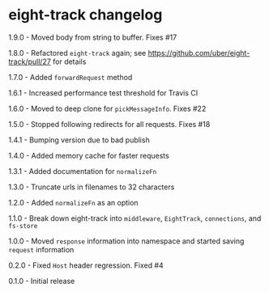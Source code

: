 # eight-track changelog
1.9.0 - Moved body from string to buffer. Fixes #17

1.8.0 - Refactored `eight-track` again; see https://github.com/uber/eight-track/pull/27 for details

1.7.0 - Added `forwardRequest` method

1.6.1 - Increased performance test threshold for Travis CI

1.6.0 - Moved to deep clone for `pickMessageInfo`. Fixes #22

1.5.0 - Stopped following redirects for all requests. Fixes #18

1.4.1 - Bumping version due to bad publish

1.4.0 - Added memory cache for faster requests

1.3.1 - Added documentation for `normalizeFn`

1.3.0 - Truncate urls in filenames to 32 characters

1.2.0 - Added `normalizeFn` as an option

1.1.0 - Break down eight-track into `middleware`, `EightTrack`, `connections`, and `fs-store`

1.0.0 - Moved `response` information into namespace and started saving `request` information

0.2.0 - Fixed `Host` header regression. Fixed #4

0.1.0 - Initial release
